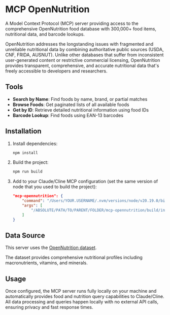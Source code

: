 # MCP OpenNutrition

A Model Context Protocol (MCP) server providing access to the comprehensive OpenNutrition food database with 300,000+ food items, nutritional data, and barcode lookups.

OpenNutrition addresses the longstanding issues with fragmented and unreliable nutritional data by combining authoritative public sources (USDA, CNF, FRIDA, AUSNUT). Unlike other databases that suffer from inconsistent user-generated content or restrictive commercial licensing, OpenNutrition provides transparent, comprehensive, and accurate nutritional data that's freely accessible to developers and researchers.

## Tools

- **Search by Name**: Find foods by name, brand, or partial matches
- **Browse Foods**: Get paginated lists of all available foods
- **Get by ID**: Retrieve detailed nutritional information using food IDs
- **Barcode Lookup**: Find foods using EAN-13 barcodes

## Installation

1. Install dependencies:
   ```bash
   npm install
   ```

2. Build the project:
   ```bash
   npm run build
   ```

3. Add to your Claude/Cline MCP configuration (set the same version of node that you used to build the project):
   ```json
   "mcp-opennutrition": {
       "command": "/Users/YOUR.USERNAME/.nvm/versions/node/v20.19.0/bin/node",
       "args": [
           "/ABSOLUTE/PATH/TO/PARENT/FOLDER/mcp-opennutrition/build/index.js"
       ]
   }
   ```

## Data Source

This server uses the [OpenNutrition dataset](https://www.opennutrition.app/).

The dataset provides comprehensive nutritional profiles including macronutrients, vitamins, and minerals.

## Usage

Once configured, the MCP server runs fully locally on your machine and automatically provides food and nutrition query capabilities to Claude/Cline. All data processing and queries happen locally with no external API calls, ensuring privacy and fast response times.
